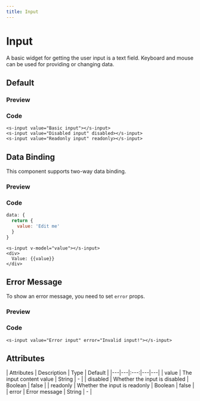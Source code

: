 ```yaml
---
title: Input
---
```


# Input

A basic widget for getting the user input is a text field.
Keyboard and mouse can be used for providing or changing data.

## Default

### Preview
<ClientOnly>
 <input-demo></input-demo>
</ClientOnly>

### Code
```vue
<s-input value="Basic input"></s-input>
<s-input value="Disabled input" disabled></s-input>
<s-input value="Readonly input" readonly></s-input>
```

## Data Binding

This component supports two-way data binding.

### Preview
<ClientOnly>
 <input-data-binding-demo></input-data-binding-demo>
</ClientOnly>

### Code
```javascript
data: {
  return {
    value: 'Edit me'
  }
}
```
```vue
<s-input v-model="value"></s-input>
<div>
  Value: {{value}}
</div>
```

## Error Message

To show an error message, you need to set `error` props.

### Preview
<ClientOnly>
 <input-error-demo></input-error-demo>
</ClientOnly>

### Code
```vue
<s-input value="Error input" error="Invalid input!"></s-input>
```

## Attributes
| Attributes | Description | Type | Default |
|---|---|:---:|---|---|
| value | The input content value | String | - |
| disabled | Whether the input is disabled | Boolean | false |
| readonly | Whether the input is readonly | Boolean | false |
| error | Error message | String | - |